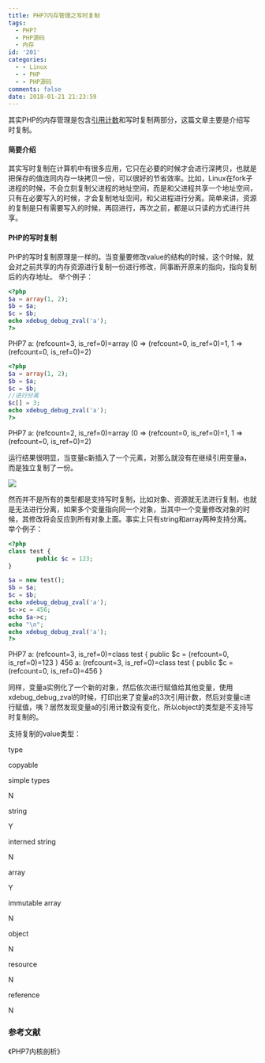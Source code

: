 ```yaml
---
title: PHP7内存管理之写时复制
tags:
  - PHP7
  - PHP源码
  - 内存
id: '201'
categories:
  - - Linux
  - - PHP
  - - PHP源码
comments: false
date: 2018-01-21 21:23:59
---
```


其实PHP的内存管理是包含[引用计数](http://feilong.tech/?p=199)和写时复制两部分，这篇文章主要是介绍写时复制。

<!--more-->

#### 简要介绍

其实写时复制在计算机中有很多应用，它只在必要的时候才会进行深拷贝，也就是把保存的值连同内存一块拷贝一份，可以很好的节省效率。比如，Linux在fork子进程的时候，不会立刻复制父进程的地址空间，而是和父进程共享一个地址空间，只有在必要写入的时候，才会复制地址空间，和父进程进行分离。简单来讲，资源的复制是只有需要写入的时候，再回进行，再次之前，都是以只读的方式进行共享。

#### PHP的写时复制

PHP的写时复制原理是一样的。当变量要修改value的结构的时候，这个时候，就会对之前共享的内存资源进行复制一份进行修改，同事断开原来的指向，指向复制后的内存地址。 举个例子：

```php
<?php
$a = array(1, 2);
$b = $a;
$c = $b;
echo xdebug_debug_zval('a');
?>
```

PHP7 a: (refcount=3, is\_ref=0)=array (0 => (refcount=0, is\_ref=0)=1, 1 => (refcount=0, is\_ref=0)=2)

```php
<?php
$a = array(1, 2);
$b = $a;
$c = $b;
//进行分离
$c[] = 3;
echo xdebug_debug_zval('a');
?>
```

PHP7 a: (refcount=2, is\_ref=0)=array (0 => (refcount=0, is\_ref=0)=1, 1 => (refcount=0, is\_ref=0)=2)

运行结果很明显，当变量c新插入了一个元素，对那么就没有在继续引用变量a，而是独立复制了一份。

![](/uploads/2018/01/%E6%9C%AA%E5%91%BD%E5%90%8D%E6%96%87%E4%BB%B6-2.png)

然而并不是所有的类型都是支持写时复制，比如对象、资源就无法进行复制，也就是无法进行分离，如果多个变量指向同一个对象，当其中一个变量修改对象的时候，其修改将会反应到所有对象上面。事实上只有string和array两种支持分离。 举个例子：

```php
<?php
class test {
        public $c = 123;
}

$a = new test();
$b = $a;
$c = $b;
echo xdebug_debug_zval('a');
$c->c = 456;
echo $a->c;
echo "\n";
echo xdebug_debug_zval('a');
?>
```

PHP7 a: (refcount=3, is\_ref=0)=class test { public $c = (refcount=0, is\_ref=0)=123 } 456 a: (refcount=3, is\_ref=0)=class test { public $c = (refcount=0, is\_ref=0)=456 }

同样，变量a实例化了一个新的对象，然后依次进行赋值给其他变量，使用xdebug\_debug\_zval的时候，打印出来了变量a的3次引用计数，然后对变量c进行赋值，咦？居然发现变量a的引用计数没有变化，所以object的类型是不支持写时复制的。

支持复制的value类型：

type

copyable

simple types

N

string

Y

interned string

N

array

Y

immutable array

N

object

N

resource

N

reference

N

### 参考文献

《PHP7内核剖析》
